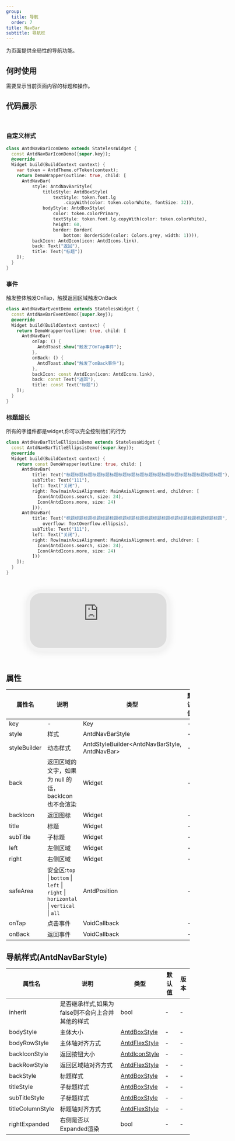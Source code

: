 ```yaml
---
group:
  title: 导航
  order: 7
title: NavBar
subtitle: 导航栏
---
```

为页面提供全局性的导航功能。
## 何时使用
需要显示当前页面内容的标题和操作。

## 代码展示

<div class='preview-container'>
<div>

### 自定义样式


```dart
class AntdNavBarIconDemo extends StatelessWidget {
  const AntdNavBarIconDemo({super.key});
  @override
  Widget build(BuildContext context) {
    var token = AntdTheme.ofToken(context);
    return DemoWrapper(outline: true, child: [
      AntdNavBar(
          style: AntdNavBarStyle(
              titleStyle: AntdBoxStyle(
                  textStyle: token.font.lg
                      .copyWith(color: token.colorWhite, fontSize: 32)),
              bodyStyle: AntdBoxStyle(
                  color: token.colorPrimary,
                  textStyle: token.font.lg.copyWith(color: token.colorWhite),
                  height: 60,
                  border: Border(
                      bottom: BorderSide(color: Colors.grey, width: 1)))),
          backIcon: AntdIcon(icon: AntdIcons.link),
          back: Text("返回"),
          title: Text("标题"))
    ]);
  }
}

```

### 事件

触发整体触发OnTap，触摸返回区域触发OnBack

```dart
class AntdNavBarEventDemo extends StatelessWidget {
  const AntdNavBarEventDemo({super.key});
  @override
  Widget build(BuildContext context) {
    return DemoWrapper(outline: true, child: [
      AntdNavBar(
          onTap: () {
            AntdToast.show("触发了OnTap事件");
          },
          onBack: () {
            AntdToast.show("触发了onBack事件");
          },
          backIcon: const AntdIcon(icon: AntdIcons.link),
          back: const Text("返回"),
          title: const Text("标题"))
    ]);
  }
}

```

### 标题超长

所有的字组件都是widget,你可以完全控制他们的行为

```dart
class AntdNavBarTitleEllipsisDemo extends StatelessWidget {
  const AntdNavBarTitleEllipsisDemo({super.key});
  @override
  Widget build(BuildContext context) {
    return const DemoWrapper(outline: true, child: [
      AntdNavBar(
          title: Text("标题标题标题标题标题标题标题标题标题标题标题标题标题标题标题标题标题标题"),
          subTitle: Text("111"),
          left: Text("关闭"),
          right: Row(mainAxisAlignment: MainAxisAlignment.end, children: [
            Icon(AntdIcons.search, size: 24),
            Icon(AntdIcons.more, size: 24)
          ])),
      AntdNavBar(
          title: Text("标题标题标题标题标题标题标题标题标题标题标题标题标题标题标题标题标题标题",
              overflow: TextOverflow.ellipsis),
          subTitle: Text("111"),
          left: Text("关闭"),
          right: Row(mainAxisAlignment: MainAxisAlignment.end, children: [
            Icon(AntdIcons.search, size: 24),
            Icon(AntdIcons.more, size: 24)
          ]))
    ]);
  }
}

```

</div>
<div class='phone-preview'>
<iframe src='https://antd-flutter-git-example-howie206s-projects.vercel.app/AntdNavBar'></iframe>
</div>
</div>

  <style>
.preview-container {
  display: flex;
  gap: 24px;
  margin: 32px 0;
  align-items: start;
}

.phone-preview {
  flex: 1;
  min-width: 375px;
  max-width: 375px;
  border: 10px solid #f3f3f3;
  border-radius: 40px;
  background: #fff;
  box-shadow: 0 4px 20px rgba(0, 0, 0, 0.08);
  overflow: hidden;
  height: 652px;
  width: 393px;
  position: sticky;
  top: 80px;
}

.phone-preview iframe {
  width: 100%;
  height: 100%;
  border: none;
}

.code-block {
  max-height: 100%;
  margin: 16px 0;
  overflow-y: scroll;
}

.dumi-default-source-code {
  margin: 0 !important;
}

.markdown .dumi-default-source-code >pre.prism-code {
  padding: 12px !important;
  font-size: 12px !important;
}

@media (max-width: 960px) {
  .preview-container {
    flex-direction: column;
  }
  
  .phone-preview {
    width: 100%;
    max-width: 375px;
    margin: 0 auto 24px;
    position: static;
  }
}

/* Dart 代码高亮主题 - 基于 VS Code 暗色主题优化 */
.prism-code {
  display: block;
  overflow-x: auto;
  padding: 1em;
  border-radius: 6px;
  font-family: 'Fira Code', 'Consolas', 'Monaco', monospace;
  font-size: 14px;
  line-height: 1.5;
  color: #d4d4d4;
  background: #1e1e1e;
}

/* 基础元素 */
.prism-code .hljs-keyword { color: #569cd6; font-weight: bold; }          /* 关键字 */
.prism-code .hljs-built_in { color: #4ec9b0; }                           /* 内置类型 */
.prism-code .hljs-type { color: #4ec9b0; }                               /* 类型声明 */
.prism-code .hljs-literal { color: #569cd6; }                            /* 字面量 */
.prism-code .hljs-number { color: #b5cea8; }                             /* 数字 */
.prism-code .hljs-string { color: #ce9178; }                             /* 字符串 */
.prism-code .hljs-comment { color: #6a9955; font-style: italic; }        /* 注释 */
.prism-code .hljs-meta { color: #9b9b9b; }                               /* 元信息 */

/* Dart 特有元素 */
.prism-code .hljs-constant { color: #4fc1ff; }                           /* const/final */
.prism-code .hljs-function { color: #dcdcaa; }                           /* 函数名 */
.prism-code .hljs-title.class_ { color: #4ec9b0; text-decoration: underline; } /* 类名 */
.prism-code .hljs-params { color: #9cdcfe; }                             /* 参数 */
.prism-code .hljs-variable { color: #9cdcfe; }                           /* 变量 */
.prism-code .hljs-annotation { color: #d4d4d4; background: #3a3a3a; }    /* 注解 */
.prism-code .hljs-punctuation { color: #d4d4d4; }                        /* 标点符号 */

/* 特殊增强 */
.prism-code .hljs-constructor { color: #c586c0; }                        /* 构造函数 */
.prism-code .hljs-named-parameter { color: #9cdcfe; font-style: italic; }/* 命名参数 */
.prism-code .hljs-generic { color: #4ec9b0; opacity: 0.8; }              /* 泛型符号 */
.prism-code .hljs-typedef { color: #4ec9b0; text-decoration: underline; }/* typedef */

/* 行号样式 (可选) */
.prism-code .hljs-ln-numbers {
  color: #858585;
  text-align: right;
  padding-right: 12px;
}
</style>

## 属性
| 属性名 | 说明 | 类型 | 默认值 | 版本 |
| --- | --- | --- | --- | --- |
| key | - | Key | - | - |
| style | 样式 | AntdNavBarStyle | - | - |
| styleBuilder | 动态样式 | AntdStyleBuilder&lt;AntdNavBarStyle, AntdNavBar&gt; | - | - |
| back | 返回区域的文字，如果为 null 的话，backIcon 也不会渲染 | Widget | - | - |
| backIcon | 返回图标 | Widget | - | - |
| title | 标题 | Widget | - | - |
| subTitle | 子标题 | Widget | - | - |
| left | 左侧区域 | Widget | - | - |
| right | 右侧区域 | Widget | - | - |
| safeArea | 安全区:`top` \| `bottom` \| `left` \| `right` \| `horizontal` \| `vertical` \| `all` | AntdPosition | - | - |
| onTap | 点击事件 | VoidCallback | - | - |
| onBack | 返回事件 | VoidCallback | - | - |


## 导航样式(AntdNavBarStyle) <a id='AntdNavBarStyle'></a>
| 属性名 | 说明 | 类型 | 默认值 | 版本 |
| --- | --- | --- | --- | --- |
| inherit | 是否继承样式,如果为false则不会向上合并其他的样式 | bool | - | - |
| bodyStyle | 主体大小 | [AntdBoxStyle](../components/antd-box/#AntdBoxStyle) | - | - |
| bodyRowStyle | 主体轴对齐方式 | [AntdFlexStyle](../components/antd-flex/#AntdFlexStyle) | - | - |
| backIconStyle | 返回按钮大小 | [AntdIconStyle](../components/antd-icon/#AntdIconStyle) | - | - |
| backRowStyle | 返回区域轴对齐方式 | [AntdFlexStyle](../components/antd-flex/#AntdFlexStyle) | - | - |
| backStyle | 标题样式 | [AntdBoxStyle](../components/antd-box/#AntdBoxStyle) | - | - |
| titleStyle | 子标题样式 | [AntdBoxStyle](../components/antd-box/#AntdBoxStyle) | - | - |
| subTitleStyle | 子标题样式 | [AntdBoxStyle](../components/antd-box/#AntdBoxStyle) | - | - |
| titleColumnStyle | 标题轴对齐方式 | [AntdFlexStyle](../components/antd-flex/#AntdFlexStyle) | - | - |
| rightExpanded | 右侧是否以Expanded渲染 | bool | - | - |


